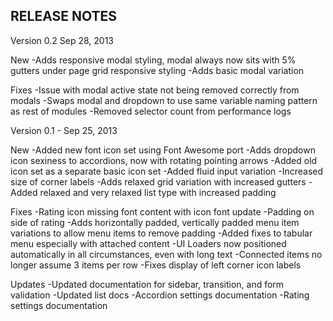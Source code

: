 RELEASE NOTES
--------------

Version 0.2 Sep 28, 2013

New
-Adds responsive modal styling, modal always now sits with 5% gutters under page grid responsive styling
-Adds basic modal variation

Fixes
-Issue with modal active state not being removed correctly from modals
-Swaps modal and dropdown to use same variable naming pattern as rest of modules
-Removed selector count from performance logs

Version 0.1 - Sep 25, 2013

New
-Added new font icon set using Font Awesome port
-Adds dropdown icon sexiness to accordions, now with rotating pointing arrows
-Added old icon set as a separate basic icon set
-Added fluid input variation
-Increased size of corner labels
-Adds relaxed grid variation with increased gutters
-Added relaxed and very relaxed list type with increased padding

Fixes
-Rating icon missing font content with icon font update
-Padding on side of rating
-Adds horizontally padded, vertically padded menu item variations to allow menu items to remove padding
-Added fixes to tabular menu especially with attached content
-UI Loaders now positioned automatically in all circumstances, even with long text
-Connected items no longer assume 3 items per row
-Fixes display of left corner icon labels

Updates
-Updated documentation for sidebar, transition, and form validation
-Updated list docs
-Accordion settings documentation
-Rating settings documentation